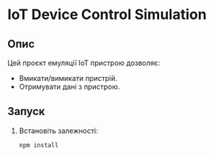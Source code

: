 # IoT Device Control Simulation

## Опис
Цей проєкт емуляції IoT пристрою дозволяє:
- Вмикати/вимикати пристрій.
- Отримувати дані з пристрою.

## Запуск
1. Встановіть залежності:
   ```bash
   npm install
